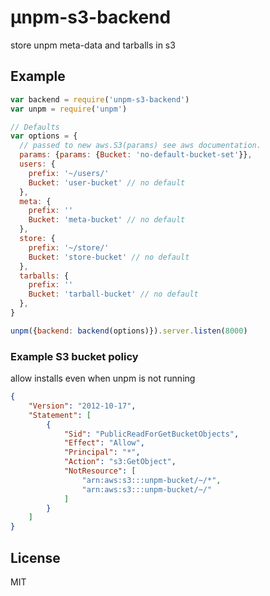 # μnpm-s3-backend

store unpm meta-data and tarballs in s3

## Example

```javascript
var backend = require('unpm-s3-backend')
var unpm = require('unpm')

// Defaults
var options = {
  // passed to new aws.S3(params) see aws documentation.
  params: {params: {Bucket: 'no-default-bucket-set'}},
  users: {
    prefix: '~/users/'
    Bucket: 'user-bucket' // no default
  },
  meta: {
    prefix: ''
    Bucket: 'meta-bucket' // no default
  },
  store: {
    prefix: '~/store/'
    Bucket: 'store-bucket' // no default
  },
  tarballs: {
    prefix: ''
    Bucket: 'tarball-bucket' // no default
  },
}

unpm({backend: backend(options)}).server.listen(8000)
```

### Example S3 bucket policy

allow installs even when unpm is not running
```json
{
	"Version": "2012-10-17",
	"Statement": [
		{
			"Sid": "PublicReadForGetBucketObjects",
			"Effect": "Allow",
			"Principal": "*",
			"Action": "s3:GetObject",
			"NotResource": [
				"arn:aws:s3:::unpm-bucket/~/*",
				"arn:aws:s3:::unpm-bucket/~/"
			]
		}
	]
}
```

## License

MIT
